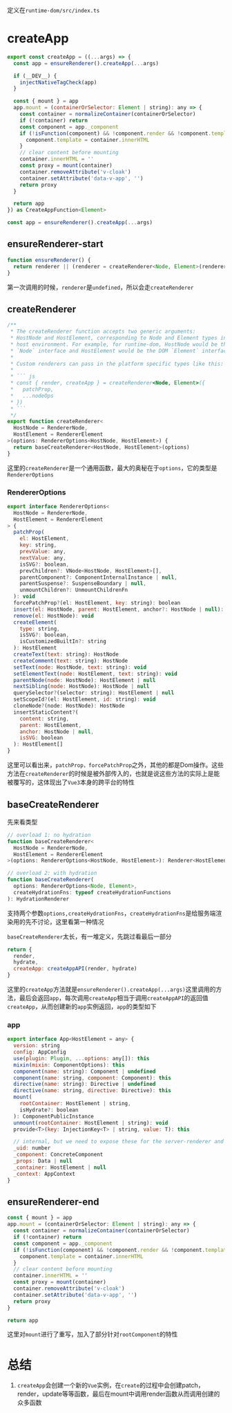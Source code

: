 定义在`runtime-dom/src/index.ts`

# createApp

```js
export const createApp = ((...args) => {
  const app = ensureRenderer().createApp(...args)

  if (__DEV__) {
    injectNativeTagCheck(app)
  }

  const { mount } = app
  app.mount = (containerOrSelector: Element | string): any => {
    const container = normalizeContainer(containerOrSelector)
    if (!container) return
    const component = app._component
    if (!isFunction(component) && !component.render && !component.template) {
      component.template = container.innerHTML
    }
    // clear content before mounting
    container.innerHTML = ''
    const proxy = mount(container)
    container.removeAttribute('v-cloak')
    container.setAttribute('data-v-app', '')
    return proxy
  }

  return app
}) as CreateAppFunction<Element>
```

```js
const app = ensureRenderer().createApp(...args)
```

## ensureRenderer-start

```js
function ensureRenderer() {
  return renderer || (renderer = createRenderer<Node, Element>(rendererOptions))
}
```

第一次调用的时候，`renderer`是`undefined`，所以会走`createRenderer`

## createRenderer

```js
/**
 * The createRenderer function accepts two generic arguments:
 * HostNode and HostElement, corresponding to Node and Element types in the
 * host environment. For example, for runtime-dom, HostNode would be the DOM
 * `Node` interface and HostElement would be the DOM `Element` interface.
 *
 * Custom renderers can pass in the platform specific types like this:
 *
 * ``` js
 * const { render, createApp } = createRenderer<Node, Element>({
 *   patchProp,
 *   ...nodeOps
 * })
 * ```
 */
export function createRenderer<
  HostNode = RendererNode,
  HostElement = RendererElement
>(options: RendererOptions<HostNode, HostElement>) {
  return baseCreateRenderer<HostNode, HostElement>(options)
}
```

这里的`createRenderer`是一个通用函数，最大的奥秘在于`options`，它的类型是`RendererOptions`

### RendererOptions

```js
export interface RendererOptions<
  HostNode = RendererNode,
  HostElement = RendererElement
> {
  patchProp(
    el: HostElement,
    key: string,
    prevValue: any,
    nextValue: any,
    isSVG?: boolean,
    prevChildren?: VNode<HostNode, HostElement>[],
    parentComponent?: ComponentInternalInstance | null,
    parentSuspense?: SuspenseBoundary | null,
    unmountChildren?: UnmountChildrenFn
  ): void
  forcePatchProp?(el: HostElement, key: string): boolean
  insert(el: HostNode, parent: HostElement, anchor?: HostNode | null): void
  remove(el: HostNode): void
  createElement(
    type: string,
    isSVG?: boolean,
    isCustomizedBuiltIn?: string
  ): HostElement
  createText(text: string): HostNode
  createComment(text: string): HostNode
  setText(node: HostNode, text: string): void
  setElementText(node: HostElement, text: string): void
  parentNode(node: HostNode): HostElement | null
  nextSibling(node: HostNode): HostNode | null
  querySelector?(selector: string): HostElement | null
  setScopeId?(el: HostElement, id: string): void
  cloneNode?(node: HostNode): HostNode
  insertStaticContent?(
    content: string,
    parent: HostElement,
    anchor: HostNode | null,
    isSVG: boolean
  ): HostElement[]
}
```

这里可以看出来，`patchProp，forcePatchProp`之外，其他的都是Dom操作。这些方法在`createRenderer`的时候是被外部传入的，也就是说这些方法的实际上是能被覆写的，这体现出了`Vue3`本身的跨平台的特性

## baseCreateRenderer

先来看类型

```js
// overload 1: no hydration
function baseCreateRenderer<
  HostNode = RendererNode,
  HostElement = RendererElement
>(options: RendererOptions<HostNode, HostElement>): Renderer<HostElement>

// overload 2: with hydration
function baseCreateRenderer(
  options: RendererOptions<Node, Element>,
  createHydrationFns: typeof createHydrationFunctions
): HydrationRenderer
```

支持两个参数`options,createHydrationFns`，`createHydrationFns`是给服务端渲染用的先不讨论，这里看第一种情况

`baseCreateRenderer`太长，有一堆定义，先跳过看最后一部分

```js
return {
  render,
  hydrate,
  createApp: createAppAPI(render, hydrate)
}
```

这里的`createApp`方法就是`ensureRenderer().createApp(...args)`这里调用的方法，最后会返回`app`，每次调用`createApp`相当于调用`createAppAPI`的返回值`createApp`，从而创建新的`app`实例返回，`app`的类型如下

### app

```js
export interface App<HostElement = any> {
  version: string
  config: AppConfig
  use(plugin: Plugin, ...options: any[]): this
  mixin(mixin: ComponentOptions): this
  component(name: string): Component | undefined
  component(name: string, component: Component): this
  directive(name: string): Directive | undefined
  directive(name: string, directive: Directive): this
  mount(
    rootContainer: HostElement | string,
    isHydrate?: boolean
  ): ComponentPublicInstance
  unmount(rootContainer: HostElement | string): void
  provide<T>(key: InjectionKey<T> | string, value: T): this

  // internal, but we need to expose these for the server-renderer and devtools
  _uid: number
  _component: ConcreteComponent
  _props: Data | null
  _container: HostElement | null
  _context: AppContext
}
```

## ensureRenderer-end

```js
const { mount } = app
app.mount = (containerOrSelector: Element | string): any => {
  const container = normalizeContainer(containerOrSelector)
  if (!container) return
  const component = app._component
  if (!isFunction(component) && !component.render && !component.template) {
    component.template = container.innerHTML
  }
  // clear content before mounting
  container.innerHTML = ''
  const proxy = mount(container)
  container.removeAttribute('v-cloak')
  container.setAttribute('data-v-app', '')
  return proxy
}

return app
```

这里对`mount`进行了重写，加入了部分针对`rootComponent`的特性

# 总结

1. `createApp`会创建一个新的`Vue`实例，在`create`的过程中会创建patch，render，update等等函数，最后在mount中调用render函数从而调用创建的众多函数


